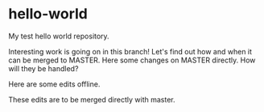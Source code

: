 # hello-world
My test hello world repository.

Interesting work is going on in this branch! Let's find out how and when it can be merged to MASTER.
Here some changes on MASTER directly. How will they be handled?

Here are some edits offline.

These edits are to be merged directly with master.